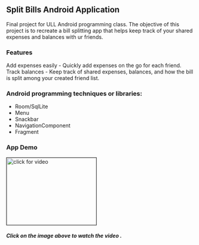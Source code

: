 ## Split Bills Android Application
 Final project for ULL Android programming class. The objective  of this project is to recreate a bill splitting app that helps keep track of your shared expenses and balances with ur friends.

 ### Features
 Add expenses easily - Quickly add expenses on the go for each friend.<br />
 Track balances - Keep track of shared expenses, balances, and how the bill is split among your created friend list. 

### Android programming techniques or libraries:
<ul>
    <li>Room/SqlLite</li>
    <li>Menu</li>
    <li>Snackbar</li>
    <li>NavigationComponent</li>
    <li>Fragment</li>
 </ul>

### App Demo 

<a href="https://www.youtube.com/watch?v=qY20I6uE6JA
" target="_blank"><img src="https://img.youtube.com/vi/qY20I6uE6JA/0.jpg" 
alt="click for video" width="240" height="180" border="1" /></a>
##### Click on the image above to watch the video .